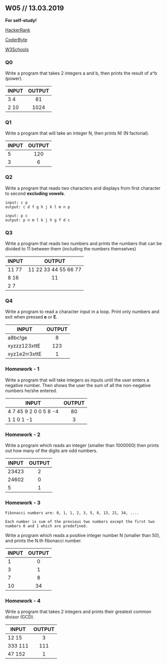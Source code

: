 
## W05 // 13.03.2019

**For self-study!**

[HackerRank](https://www.hackerrank.com/)

[CoderByte](https://coderbyte.com/)

[W3Schools](https://www.w3schools.in/c-tutorial/)

### Q0
Write a program that takes 2 integers a and b, then prints the result of a^b (power).

| INPUT      | OUTPUT    |         
| ---------  |:---------:| 
|    3 4  | 81 | 
|    2 10  | 1024 | 


### Q1

Write a program that will take an integer N, then prints N! (N factorial). 


| INPUT      | OUTPUT    |         
| ---------  |:---------:| 
| 5     | 120 | 
| 3     | 6 | 


### Q2

Write a program that reads two characters and displays from first character to second **excluding vowels**.

    input: c p
    output: c d f g h j k l m n p
    
    input: p c
    output: p n m l k j h g f d c

### Q3

Write a program that reads two numbers and prints the numbers that can be divided to 11 between them (including the numbers themselves)

| INPUT      | OUTPUT    |         
| ---------  |:---------:| 
|    11 77  | 11 22 33 44 55 66 77 | 
|    8 16 | 11  | 
|    2 7 |   | 

### Q4

Write a program to read a character input in a loop. Print only numbers and  exit when pressed **e** or **E**.

| INPUT      | OUTPUT    |         
| ---------  |:---------:| 
|    a8bc!ge  | 8 | 
|    xyzzz123xttE | 123  | 
|    xyz1e2rr3xttE | 1  | 


### Homework - 1

 Write a program that will take integers as inputs until the user enters a negative number. Then shows the user the sum of all the non-negative numbers he/she entered.
 

| INPUT      | OUTPUT    |         
| ---------  |:---------:| 
| 4 7 45 9 2 0 0 5 8 -4      | 80 | 
| 1 1 0 1 -1      | 3 | 



### Homework - 2

Write a program which reads an integer (smaller than 1000000)  then prints out how many of the digits are odd numbers. 


| INPUT      | OUTPUT    |         
| ---------  |:---------:| 
| 23423      | 2 | 
| 24602      | 0 | 
| 5          | 1 |


### Homework - 3


    Fibonacci numbers are: 0, 1, 1, 2, 3, 5, 8, 13, 21, 34, .... 

    Each number is sum of the previous two numbers except the first two numbers 0 and 1 which are predefined.

Write a program which reads a positive integer number N (smaller than 50), and prints the N.th fibonacci number. 


| INPUT      | OUTPUT    |         
| ---------  |:---------:| 
| 1     | 0 | 
| 3     | 1 | 
| 7     | 8 | 
| 10     | 34 | 



### Homework - 4

 Write a program that takes 2 integers and prints their greatest common divisor (GCD). 



| INPUT      | OUTPUT    |         
| ---------  |:---------:| 
| 12 15     | 3 | 
| 333 111     | 111 | 
| 47 152     | 1 |

